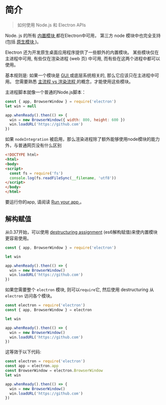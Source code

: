 # 简介

> 如何使用 Node.js 和 Electron APIs

Node. js 的所有 [ 内置模块 ](https://nodejs.org/api/) 都在Electron中可用， 第三方 node 模块中也完全支持 (包括 [ 原生模块 ](../tutorial/using-native-node-modules.md))。

Electron 还为开发原生桌面应用程序提供了一些额外的内置模块。 某些模块仅在主进程中可用, 有些仅在渲染进程 (web 页) 中可用, 而有些在这两个进程中都可以使用。

基本规则是: 如果一个模块是 [ GUI ](https://en.wikipedia.org/wiki/Graphical_user_interface) 或底层系统相关的, 那么它应该只在主进程中可用。 您需要熟悉 [主流程 vs  渲染流程 ](../tutorial/quick-start.md#main-and-renderer-processes)的概念，才能使用这些模块。

主进程脚本就像一个普通的Node.js脚本：

```javascript
const { app, BrowserWindow } = require('electron')
let win = null

app.whenReady().then(() => {
  win = new BrowserWindow({ width: 800, height: 600 })
  win.loadURL('https://github.com')
})
```

如果 `nodeIntegration` 被启用，那么渲染进程除了额外能够使用node模块的能力外，与普通网页没有什么区别

```html
<!DOCTYPE html>
<html>
<body>
<script>
  const fs = require('fs')
  console.log(fs.readFileSync(__filename, 'utf8'))
</script>
</body>
</html>
```

要运行你的app, 请阅读 [ Run your app ](../tutorial/quick-start.md#run-your-application)。

## 解构赋值

从0.37开始，可以使用 [destructuring assignment](https://developer.mozilla.org/en-US/docs/Web/JavaScript/Reference/Operators/Destructuring_assignment) (es6解构赋值)来使内置模块更容易使用。

```javascript
const { app, BrowserWindow } = require('electron')

let win

app.whenReady().then(() => {
  win = new BrowserWindow()
  win.loadURL('https://github.com')
})
```

如果您需要整个 ` electron ` 模块, 则可以`require`它, 然后使用 destructuring 从 ` electron ` 访问各个模块。

```javascript
const electron = require('electron')
const { app, BrowserWindow } = electron

let win

app.whenReady().then(() => {
  win = new BrowserWindow()
  win.loadURL('https://github.com')
})
```

这等效于以下代码:

```javascript
const electron = require('electron')
const app = electron.app
const BrowserWindow = electron.BrowserWindow
let win

app.whenReady().then(() => {
  win = new BrowserWindow()
  win.loadURL('https://github.com')
})
```
